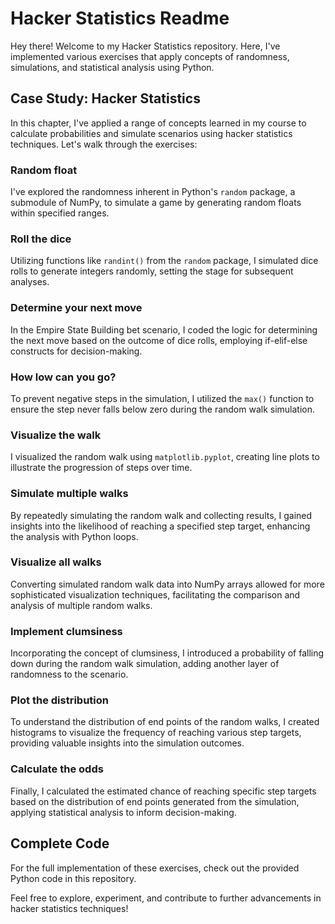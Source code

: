 # Hacker Statistics Readme

Hey there! Welcome to my Hacker Statistics repository. Here, I've implemented various exercises that apply concepts of randomness, simulations, and statistical analysis using Python.

## Case Study: Hacker Statistics

In this chapter, I've applied a range of concepts learned in my course to calculate probabilities and simulate scenarios using hacker statistics techniques. Let's walk through the exercises:

### Random float

I've explored the randomness inherent in Python's `random` package, a submodule of NumPy, to simulate a game by generating random floats within specified ranges.

### Roll the dice

Utilizing functions like `randint()` from the `random` package, I simulated dice rolls to generate integers randomly, setting the stage for subsequent analyses.

### Determine your next move

In the Empire State Building bet scenario, I coded the logic for determining the next move based on the outcome of dice rolls, employing if-elif-else constructs for decision-making.

### How low can you go?

To prevent negative steps in the simulation, I utilized the `max()` function to ensure the step never falls below zero during the random walk simulation.

### Visualize the walk

I visualized the random walk using `matplotlib.pyplot`, creating line plots to illustrate the progression of steps over time.

### Simulate multiple walks

By repeatedly simulating the random walk and collecting results, I gained insights into the likelihood of reaching a specified step target, enhancing the analysis with Python loops.

### Visualize all walks

Converting simulated random walk data into NumPy arrays allowed for more sophisticated visualization techniques, facilitating the comparison and analysis of multiple random walks.

### Implement clumsiness

Incorporating the concept of clumsiness, I introduced a probability of falling down during the random walk simulation, adding another layer of randomness to the scenario.

### Plot the distribution

To understand the distribution of end points of the random walks, I created histograms to visualize the frequency of reaching various step targets, providing valuable insights into the simulation outcomes.

### Calculate the odds

Finally, I calculated the estimated chance of reaching specific step targets based on the distribution of end points generated from the simulation, applying statistical analysis to inform decision-making.

## Complete Code

For the full implementation of these exercises, check out the provided Python code in this repository.

Feel free to explore, experiment, and contribute to further advancements in hacker statistics techniques!

